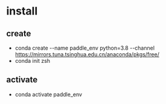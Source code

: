 # install 
## create
* conda create --name paddle_env python=3.8 --channel https://mirrors.tuna.tsinghua.edu.cn/anaconda/pkgs/free/
* conda init zsh
## activate
* conda activate paddle_env 
